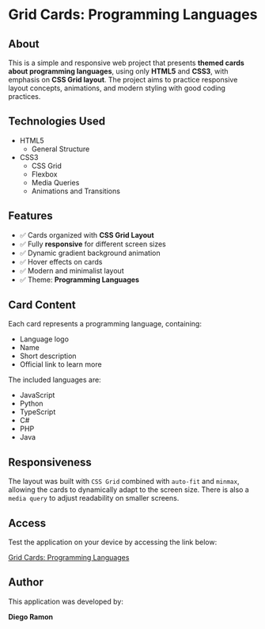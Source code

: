 # Grid Cards: Programming Languages

## About

This is a simple and responsive web project that presents **themed cards about programming languages**, using only **HTML5** and **CSS3**, with emphasis on **CSS Grid layout**. The project aims to practice responsive layout concepts, animations, and modern styling with good coding practices.

## Technologies Used

- HTML5
  - General Structure
- CSS3
  - CSS Grid
  - Flexbox
  - Media Queries
  - Animations and Transitions

## Features

- ✅ Cards organized with **CSS Grid Layout**
- ✅ Fully **responsive** for different screen sizes
- ✅ Dynamic gradient background animation
- ✅ Hover effects on cards
- ✅ Modern and minimalist layout
- ✅ Theme: **Programming Languages**

## Card Content

Each card represents a programming language, containing:

- Language logo
- Name
- Short description
- Official link to learn more

The included languages are:

- JavaScript
- Python
- TypeScript
- C#
- PHP
- Java

## Responsiveness

The layout was built with `CSS Grid` combined with `auto-fit` and `minmax`, allowing the cards to dynamically adapt to the screen size. There is also a `media query` to adjust readability on smaller screens.

## Access

Test the application on your device by accessing the link below:

[Grid Cards: Programming Languages](https://diegoramonsantos.github.io/grid-cards/)

## Author

This application was developed by:

**Diego Ramon**